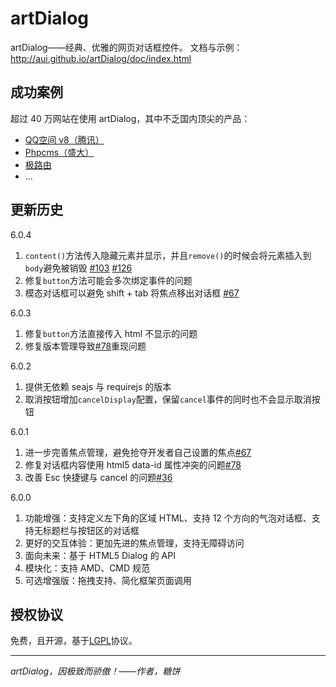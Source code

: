 #	artDialog

artDialog——经典、优雅的网页对话框控件。
文档与示例：<http://aui.github.io/artDialog/doc/index.html>

##	成功案例

超过 40 万网站在使用 artDialog，其中不乏国内顶尖的产品：

*	[QQ空间 v8（腾讯）](http://qzone.qq.com)
*	[Phpcms（盛大）](http://www.phpcms.cn)
*	[极路由](http://www.hiwifi.com)
*	...

##	更新历史

6.0.4

1. ``content()``方法传入隐藏元素并显示，并且``remove()``的时候会将元素插入到``body``避免被销毁 [#103](https://github.com/aui/artDialog/issues/103) [#126](https://github.com/aui/artDialog/issues/126)
2. 修复``button``方法可能会多次绑定事件的问题
3. 模态对话框可以避免 shift + tab 将焦点移出对话框 [#67](https://github.com/aui/artDialog/issues/67)

6.0.3

1. 修复``button``方法直接传入 html 不显示的问题
2. 修复版本管理导致[#78](https://github.com/aui/artDialog/issues/78)重现问题

6.0.2

1. 提供无依赖 seajs 与 requirejs 的版本
2. 取消按钮增加``cancelDisplay``配置，保留``cancel``事件的同时也不会显示取消按钮

6.0.1

1. 进一步完善焦点管理，避免抢夺开发者自己设置的焦点[#67](https://github.com/aui/artDialog/issues/67)
2. 修复对话框内容使用 html5 data-id 属性冲突的问题[#78](https://github.com/aui/artDialog/issues/78)
3. 改善 Esc 快捷键与 cancel 的问题[#36](https://github.com/aui/artDialog/issues/36)

6.0.0

1. 功能增强：支持定义左下角的区域 HTML、支持 12 个方向的气泡对话框、支持无标题栏与按钮区的对话框
2. 更好的交互体验：更加先进的焦点管理，支持无障碍访问
3. 面向未来：基于 HTML5 Dialog 的 API
4. 模块化：支持 AMD、CMD 规范
5. 可选增强版：拖拽支持、简化框架页面调用

##	授权协议

免费，且开源，基于[LGPL](./LICENSE.md)协议。

------------------

*artDialog，因极致而骄傲！——作者，糖饼*

